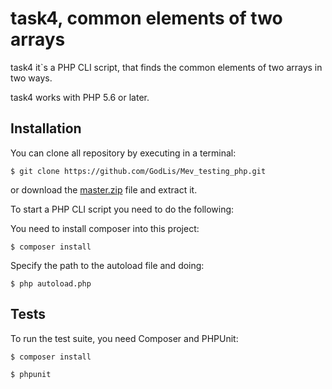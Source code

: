 task4, common elements of two arrays
=============================================================

task4 it`s a PHP CLI script, that finds the common elements of two arrays in two ways.

task4 works with PHP 5.6 or later.


Installation
------------

You can clone all repository by executing in a terminal:

```
$ git clone https://github.com/GodLis/Mev_testing_php.git
```

or download the [master.zip](https://github.com/GodLis/Mev_testing_php/archive/master.zip) file and extract it.

To start a PHP CLI script you need to do the following:

You need to install composer into this project:

```
$ composer install
```

Specify the path to the autoload file and doing:

```
$ php autoload.php
```

Tests
-----

To run the test suite, you need Composer and PHPUnit:

```
$ composer install

$ phpunit
```

